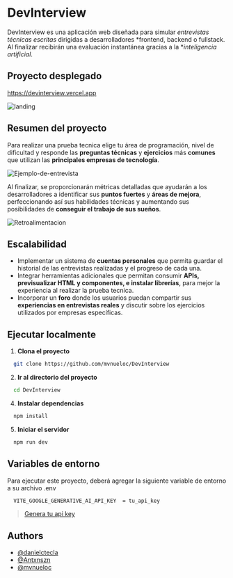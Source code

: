 # DevInterview

DevInterview es una aplicación web diseñada para simular *entrevistas técnicas escritas* dirigidas a desarrolladores *frontend, backend o fullstack. Al finalizar recibirán una evaluación instantánea gracias a la **inteligencia artificial*.

##  Proyecto desplegado

https://devinterview.vercel.app

![landing](https://github.com/user-attachments/assets/5af48292-fb75-47e9-a99c-f6b57d0e9cd2)

## Resumen del proyecto
Para realizar una prueba tecnica elige tu área de programación, nivel de dificultad y responde las **preguntas técnicas** y **ejercicios** más **comunes** que utilizan las **principales empresas de tecnología**.

![Ejemplo-de-entrevista](https://github.com/user-attachments/assets/a40c5671-8b25-48c7-a440-9ebc5ef037da)

Al finalizar, se proporcionarán métricas detalladas que ayudarán a los desarrolladores a identificar sus **puntos fuertes** y **áreas de mejora**, perfeccionando así sus habilidades técnicas y aumentando sus posibilidades de **conseguir el trabajo de sus sueños**.

![Retroalimentacion](https://github.com/user-attachments/assets/10ed3bda-09ce-469d-aa19-ac196e8bb48f)

## Escalabilidad
- Implementar un sistema de **cuentas personales** que permita guardar el historial de las entrevistas realizadas y el progreso de cada una.
- Integrar herramientas adicionales que permitan consumir **APIs, previsualizar HTML y componentes, e instalar librerías**, para mejor la experiencia al realizar la prueba tecnica.
-   Incorporar un **foro** donde los usuarios puedan compartir sus **experiencias en entrevistas reales** y discutir sobre los ejercicios utilizados por empresas específicas.

## Ejecutar localmente

1. **Clona el proyecto**

```bash
  git clone https://github.com/mvnueloc/DevInterview
```

2. **Ir al directorio del proyecto**

```bash
  cd DevInterview
```

4. **Instalar dependencias**

```bash
  npm install
```

5. **Iniciar el servidor**

```bash
  npm run dev
```

## Variables de entorno

Para ejecutar este proyecto, deberá agregar la siguiente variable de entorno a su archivo .env

```bash
  VITE_GOOGLE_GENERATIVE_AI_API_KEY  = tu_api_key
```
> [Genera tu api key ](https://ai.google.dev/gemini-api?hl=es-419)

## Authors

- [@danielctecla](https://github.com/danielctecla)
- [@Antxnszn](https://github.com/Antxnszn)
- [@mvnueloc](https://github.com/mvnueloc)

